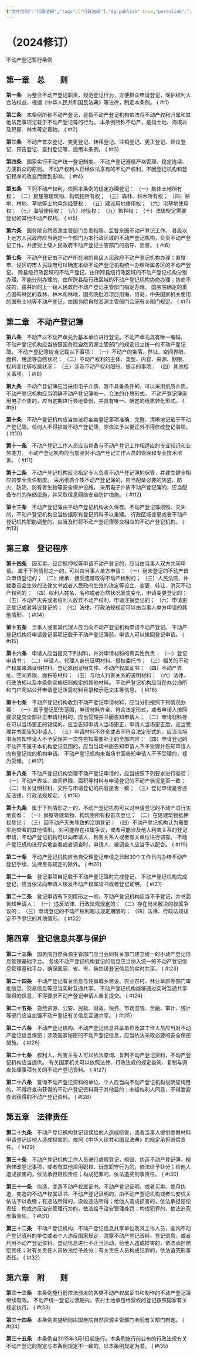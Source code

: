 ```yaml
---
{"文件类别":"行政法规","tags":["行政法规"],"dg-publish":true,"permalink":"/法条/行政法规/不动产登记暂行条例/","dgPassFrontmatter":true,"created":"2024-11-27T22:46:49.710+08:00","updated":"2024-11-27T22:47:07.034+08:00"}
---
```


# （2024修订）
不动产登记暂行条例

## 第一章　总　　则

**第一条**　为整合不动产登记职责，规范登记行为，方便群众申请登记，保护权利人合法权益，根据《中华人民共和国民法典》等法律，制定本条例。
{ #t1}


**第二条**　本条例所称不动产登记，是指不动产登记机构依法将不动产权利归属和其他法定事项记载于不动产登记簿的行为。
本条例所称不动产，是指土地、海域以及房屋、林木等定着物。
{ #t2}


**第三条**　不动产首次登记、变更登记、转移登记、注销登记、更正登记、异议登记、预告登记、查封登记等，适用本条例。
{ #t3}


**第四条**　国家实行不动产统一登记制度。
不动产登记遵循严格管理、稳定连续、方便群众的原则。
不动产权利人已经依法享有的不动产权利，不因登记机构和登记程序的改变而受到影响。
{ #t4}


**第五条**　下列不动产权利，依照本条例的规定办理登记：
（一）集体土地所有权；
（二）房屋等建筑物、构筑物所有权；
（三）森林、林木所有权；
（四）耕地、林地、草地等土地承包经营权；
（五）建设用地使用权；
（六）宅基地使用权；
（七）海域使用权；
（八）地役权；
（九）抵押权；
（十）法律规定需要登记的其他不动产权利。
{ #t5}


**第六条**　国务院自然资源主管部门负责指导、监督全国不动产登记工作。
县级以上地方人民政府应当确定一个部门为本行政区域的不动产登记机构，负责不动产登记工作，并接受上级人民政府不动产登记主管部门的指导、监督。
{ #t6}


**第七条**　不动产登记由不动产所在地的县级人民政府不动产登记机构办理；直辖市、设区的市人民政府可以确定本级不动产登记机构统一办理所属各区的不动产登记。
跨县级行政区域的不动产登记，由所跨县级行政区域的不动产登记机构分别办理。不能分别办理的，由所跨县级行政区域的不动产登记机构协商办理；协商不成的，由共同的上一级人民政府不动产登记主管部门指定办理。
国务院确定的重点国有林区的森林、林木和林地，国务院批准项目用海、用岛，中央国家机关使用的国有土地等不动产登记，由国务院自然资源主管部门会同有关部门规定。
{ #t7}


## 第二章　不动产登记簿

**第八条**　不动产以不动产单元为基本单位进行登记。不动产单元具有唯一编码。
不动产登记机构应当按照国务院自然资源主管部门的规定设立统一的不动产登记簿。
不动产登记簿应当记载以下事项：
（一）不动产的坐落、界址、空间界限、面积、用途等自然状况；
（二）不动产权利的主体、类型、内容、来源、期限、权利变化等权属状况；
（三）涉及不动产权利限制、提示的事项；
（四）其他相关事项。
{ #t8}


**第九条**　不动产登记簿应当采用电子介质，暂不具备条件的，可以采用纸质介质。不动产登记机构应当明确不动产登记簿唯一、合法的介质形式。
不动产登记簿采用电子介质的，应当定期进行异地备份，并具有唯一、确定的纸质转化形式。
{ #t9}


**第十条**　不动产登记机构应当依法将各类登记事项准确、完整、清晰地记载于不动产登记簿。任何人不得损毁不动产登记簿，除依法予以更正外不得修改登记事项。
{ #t10}


**第十一条**　不动产登记工作人员应当具备与不动产登记工作相适应的专业知识和业务能力。
不动产登记机构应当加强对不动产登记工作人员的管理和专业技术培训。
{ #t11}


**第十二条**　不动产登记机构应当指定专人负责不动产登记簿的保管，并建立健全相应的安全责任制度。
采用纸质介质不动产登记簿的，应当配备必要的防盗、防火、防渍、防有害生物等安全保护设施。
采用电子介质不动产登记簿的，应当配备专门的存储设施，并采取信息网络安全防护措施。
{ #t12}


**第十三条**　不动产登记簿由不动产登记机构永久保存。不动产登记簿损毁、灭失的，不动产登记机构应当依据原有登记资料予以重建。
行政区域变更或者不动产登记机构职能调整的，应当及时将不动产登记簿移交相应的不动产登记机构。
{ #t13}


## 第三章　登记程序

**第十四条**　因买卖、设定抵押权等申请不动产登记的，应当由当事人双方共同申请。
属于下列情形之一的，可以由当事人单方申请：
（一）尚未登记的不动产首次申请登记的；
（二）继承、接受遗赠取得不动产权利的；
（三）人民法院、仲裁委员会生效的法律文书或者人民政府生效的决定等设立、变更、转让、消灭不动产权利的；
（四）权利人姓名、名称或者自然状况发生变化，申请变更登记的；
（五）不动产灭失或者权利人放弃不动产权利，申请注销登记的；
（六）申请更正登记或者异议登记的；
（七）法律、行政法规规定可以由当事人单方申请的其他情形。
{ #t14}


**第十五条**　当事人或者其代理人应当向不动产登记机构申请不动产登记。
不动产登记机构将申请登记事项记载于不动产登记簿前，申请人可以撤回登记申请。
{ #t15}


**第十六条**　申请人应当提交下列材料，并对申请材料的真实性负责：
（一）登记申请书；
（二）申请人、代理人身份证明材料、授权委托书；
（三）相关的不动产权属来源证明材料、登记原因证明文件、不动产权属证书；
（四）不动产界址、空间界限、面积等材料；
（五）与他人利害关系的说明材料；
（六）法律、行政法规以及本条例实施细则规定的其他材料。
不动产登记机构应当在办公场所和门户网站公开申请登记所需材料目录和示范文本等信息。
{ #t16}


**第十七条**　不动产登记机构收到不动产登记申请材料，应当分别按照下列情况办理：
（一）属于登记职责范围，申请材料齐全、符合法定形式，或者申请人按照要求提交全部补正申请材料的，应当受理并书面告知申请人；
（二）申请材料存在可以当场更正的错误的，应当告知申请人当场更正，申请人当场更正后，应当受理并书面告知申请人；
（三）申请材料不齐全或者不符合法定形式的，应当当场书面告知申请人不予受理并一次性告知需要补正的全部内容；
（四）申请登记的不动产不属于本机构登记范围的，应当当场书面告知申请人不予受理并告知申请人向有登记权的机构申请。
不动产登记机构未当场书面告知申请人不予受理的，视为受理。
{ #t17}


**第十八条**　不动产登记机构受理不动产登记申请的，应当按照下列要求进行查验：
（一）不动产界址、空间界限、面积等材料与申请登记的不动产状况是否一致；
（二）有关证明材料、文件与申请登记的内容是否一致；
（三）登记申请是否违反法律、行政法规规定。
{ #t18}


**第十九条**　属于下列情形之一的，不动产登记机构可以对申请登记的不动产进行实地查看：
（一）房屋等建筑物、构筑物所有权首次登记；
（二）在建建筑物抵押权登记；
（三）因不动产灭失导致的注销登记；
（四）不动产登记机构认为需要实地查看的其他情形。
对可能存在权属争议，或者可能涉及他人利害关系的登记申请，不动产登记机构可以向申请人、利害关系人或者有关单位进行调查。
不动产登记机构进行实地查看或者调查时，申请人、被调查人应当予以配合。
{ #t19}


**第二十条**　不动产登记机构应当自受理登记申请之日起30个工作日内办结不动产登记手续，法律另有规定的除外。
{ #t20}


**第二十一条**　登记事项自记载于不动产登记簿时完成登记。
不动产登记机构完成登记，应当依法向申请人核发不动产权属证书或者登记证明。
{ #t21}


**第二十二条**　登记申请有下列情形之一的，不动产登记机构应当不予登记，并书面告知申请人：
（一）违反法律、行政法规规定的；
（二）存在尚未解决的权属争议的；
（三）申请登记的不动产权利超过规定期限的；
（四）法律、行政法规规定不予登记的其他情形。
{ #t22}


## 第四章　登记信息共享与保护

**第二十三条**　国务院自然资源主管部门应当会同有关部门建立统一的不动产登记信息管理基础平台。
各级不动产登记机构登记的信息应当纳入统一的不动产登记信息管理基础平台，确保国家、省、市、县四级登记信息的实时共享。
{ #t23}


**第二十四条**　不动产登记有关信息与住房城乡建设、农业农村、林业草原等部门审批信息、交易信息等应当实时互通共享。
不动产登记机构能够通过实时互通共享取得的信息，不得要求不动产登记申请人重复提交。
{ #t24}


**第二十五条**　自然资源、公安、民政、财政、税务、市场监管、金融、审计、统计等部门应当加强不动产登记有关信息互通共享。
{ #t25}


**第二十六条**　不动产登记机构、不动产登记信息共享单位及其工作人员应当对不动产登记信息保密；涉及国家秘密的不动产登记信息，应当依法采取必要的安全保密措施。
{ #t26}


**第二十七条**　权利人、利害关系人可以依法查询、复制不动产登记资料，不动产登记机构应当提供。
有关国家机关可以依照法律、行政法规的规定查询、复制与调查处理事项有关的不动产登记资料。
{ #t27}


**第二十八条**　查询不动产登记资料的单位、个人应当向不动产登记机构说明查询目的，不得将查询获得的不动产登记资料用于其他目的；未经权利人同意，不得泄露查询获得的不动产登记资料。
{ #t28}


## 第五章　法律责任

**第二十九条**　不动产登记机构登记错误给他人造成损害，或者当事人提供虚假材料申请登记给他人造成损害的，依照《中华人民共和国民法典》的规定承担赔偿责任。
{ #t29}


**第三十条**　不动产登记机构工作人员进行虚假登记，损毁、伪造不动产登记簿，擅自修改登记事项，或者有其他滥用职权、玩忽职守行为的，依法给予处分；给他人造成损害的，依法承担赔偿责任；构成犯罪的，依法追究刑事责任。
{ #t30}


**第三十一条**　伪造、变造不动产权属证书、不动产登记证明，或者买卖、使用伪造、变造的不动产权属证书、不动产登记证明的，由不动产登记机构或者公安机关依法予以收缴；有违法所得的，没收违法所得；给他人造成损害的，依法承担赔偿责任；构成违反治安管理行为的，依法给予治安管理处罚；构成犯罪的，依法追究刑事责任。
{ #t31}


**第三十二条**　不动产登记机构、不动产登记信息共享单位及其工作人员，查询不动产登记资料的单位或者个人违反国家规定，泄露不动产登记资料、登记信息，或者利用不动产登记资料、登记信息进行不正当活动，给他人造成损害的，依法承担赔偿责任；对有关责任人员依法给予处分；有关责任人员构成犯罪的，依法追究刑事责任。
{ #t32}


## 第六章　附　　则

**第三十三条**　本条例施行前依法颁发的各类不动产权属证书和制作的不动产登记簿继续有效。
不动产统一登记过渡期内，农村土地承包经营权的登记按照国家有关规定执行。
{ #t33}


**第三十四条**　本条例实施细则由国务院自然资源主管部门会同有关部门制定。
{ #t34}


**第三十五条**　本条例自2015年3月1日起施行。本条例施行前公布的行政法规有关不动产登记的规定与本条例规定不一致的，以本条例规定为准。
{ #t35}
